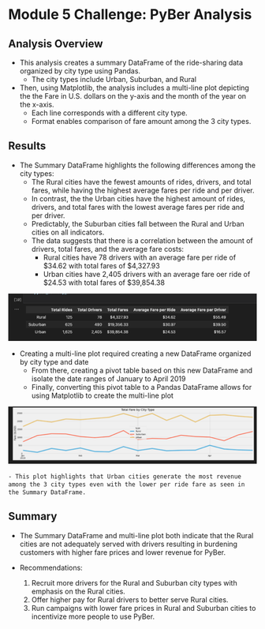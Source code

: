 # Module 5 Challenge: PyBer Analysis

## Analysis Overview

- This analysis creates a summary DataFrame of the ride-sharing data organized by city type using Pandas.
    - The city types include Urban, Suburban, and Rural
- Then, using Matplotlib, the analysis includes a multi-line plot depicting the the Fare in U.S. dollars on the y-axis and the month of the year on the x-axis. 
    - Each line corresponds with a different city type. 
    - Format enables comparison of fare amount among the 3 city types.

## Results

- The Summary DataFrame highlights the following differences among the city types:
    - The Rural cities have  the fewest amounts of rides, drivers, and total fares, while having the highest average fares per ride and per driver.
    - In contrast, the the Urban cities have the highest amount of rides, drivers, and total fares with the lowest average fares per ride and per driver.
    - Predictably, the Suburban cities fall between the Rural and Urban cities on all indicators. 
    - The data suggests that there is a correlation between the amount of drivers, total fares, and the average fare costs:
        - Rural cities have 78 drivers with an average fare per ride of $34.62 with total fares of $4,327.93
        - Urban cities have 2,405 drivers with an average fare oer ride of $24.53 with total fares of $39,854.38

![PyBer Summary DataFrame](readme_images/summary_df.png)

- Creating a multi-line plot required creating a new DataFrame organized by city type and date
    - From there, creating a pivot table based on this new DataFrame and isolate the date ranges of January to April 2019
    - Finally, converting this pivot table to a Pandas DataFrame allows for using Matplotlib to create the multi-line plot

![PyBer Line Plot](readme_images/pyber_plot.png)

    - This plot highlights that Urban cities generate the most revenue among the 3 city types even with the lower per ride fare as seen in the Summary DataFrame.

## Summary

- The Summary DataFrame and multi-line plot both indicate that the Rural cities are not adequately served with drivers resulting in burdening customers with higher fare prices and lower revenue for PyBer. 

- Recommendations: 
    1. Recruit more drivers for the Rural and Suburban city types with emphasis on the Rural cities.
    2. Offer higher pay for Rural drivers to better serve Rural cities.
    3. Run campaigns with lower fare prices in Rural and Suburban cities to incentivize more people to use PyBer.
    